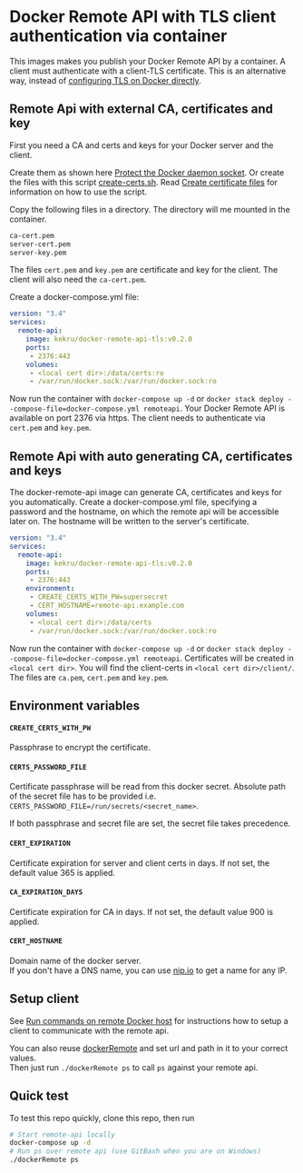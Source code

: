# Docker Remote API with TLS client authentication via container

This images makes you publish your Docker Remote API by a container.
A client must authenticate with a client-TLS certificate.
This is an alternative way, instead of [configuring TLS on Docker directly](https://gist.github.com/kekru/974e40bb1cd4b947a53cca5ba4b0bbe5).

## Remote Api with external CA, certificates and key

First you need a CA and certs and keys for your Docker server and the client.

Create them as shown here [Protect the Docker daemon socket](https://docs.docker.com/engine/security/https/).
Or create the files with this script [create-certs.sh](https://github.com/kekru/linux-utils/blob/master/cert-generate/create-certs.sh). Read [Create certificate files](https://gist.github.com/kekru/974e40bb1cd4b947a53cca5ba4b0bbe5#create-certificate-files) for information on how to use the script.

Copy the following files in a directory. The directory will me mounted in the container.

```bash
ca-cert.pem
server-cert.pem
server-key.pem
```

The files `cert.pem` and `key.pem` are certificate and key for the client. The client will also need the `ca-cert.pem`.

Create a docker-compose.yml file:

```yml
version: "3.4"
services:
  remote-api:
    image: kekru/docker-remote-api-tls:v0.2.0
    ports:
     - 2376:443
    volumes:
     - <local cert dir>:/data/certs:ro
     - /var/run/docker.sock:/var/run/docker.sock:ro
```

Now run the container with `docker-compose up -d` or `docker stack deploy --compose-file=docker-compose.yml remoteapi`.
Your Docker Remote API is available on port 2376 via https. The client needs to authenticate via `cert.pem` and `key.pem`.

## Remote Api with auto generating CA, certificates and keys

The docker-remote-api image can generate CA, certificates and keys for you automatically.
Create a docker-compose.yml file, specifying a password and the hostname, on which the remote api will be accessible later on. The hostname will be written to the server's certificate.

```yml
version: "3.4"
services:
  remote-api:
    image: kekru/docker-remote-api-tls:v0.2.0
    ports:
     - 2376:443
    environment:
     - CREATE_CERTS_WITH_PW=supersecret
     - CERT_HOSTNAME=remote-api.example.com
    volumes:
     - <local cert dir>:/data/certs
     - /var/run/docker.sock:/var/run/docker.sock:ro
```

Now run the container with `docker-compose up -d` or `docker stack deploy --compose-file=docker-compose.yml remoteapi`.
Certificates will be created in `<local cert dir>`.
You will find the client-certs in `<local cert dir>/client/`. The files are `ca.pem`, `cert.pem` and `key.pem`.

## Environment variables

#### `CREATE_CERTS_WITH_PW`
Passphrase to encrypt the certificate.

#### `CERTS_PASSWORD_FILE`
Certificate passphrase will be read from this docker secret. Absolute path of the secret file has to be provided i.e. `CERTS_PASSWORD_FILE=/run/secrets/<secret_name>`.

If both passphrase and secret file are set, the secret file takes precedence.

#### `CERT_EXPIRATION`
Certificate expiration for server and client certs in days. If not set, the default value 365 is applied.

#### `CA_EXPIRATION_DAYS`
Certificate expiration for CA in days. If not set, the default value 900 is applied.

#### `CERT_HOSTNAME`
Domain name of the docker server.  
If you don't have a DNS name, you can use [nip.io](https://nip.io) to get a name for any IP.  

## Setup client

See [Run commands on remote Docker host](https://gist.github.com/kekru/4e6d49b4290a4eebc7b597c07eaf61f2) for instructions how to setup a client to communicate with the remote api.

You can also reuse [dockerRemote](./dockerRemote) and set url and path in it to your correct values.  
Then just run `./dockerRemote ps` to call `ps` against your remote api.

## Quick test

To test this repo quickly, clone this repo, then run

```bash
# Start remote-api locally
docker-compose up -d
# Run ps over remote api (use GitBash when you are on Windows)
./dockerRemote ps
```
